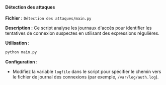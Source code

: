 #### Détection des attaques

**Fichier :** `Détection des attaques/main.py`

**Description :** 
Ce script analyse les journaux d'accès pour identifier les tentatives de connexion suspectes en utilisant des expressions régulières.

**Utilisation :**
```bash
python main.py
```

**Configuration :**
- Modifiez la variable `logfile` dans le script pour spécifier le chemin vers le fichier de journal des connexions (par exemple, `/var/log/auth.log`).